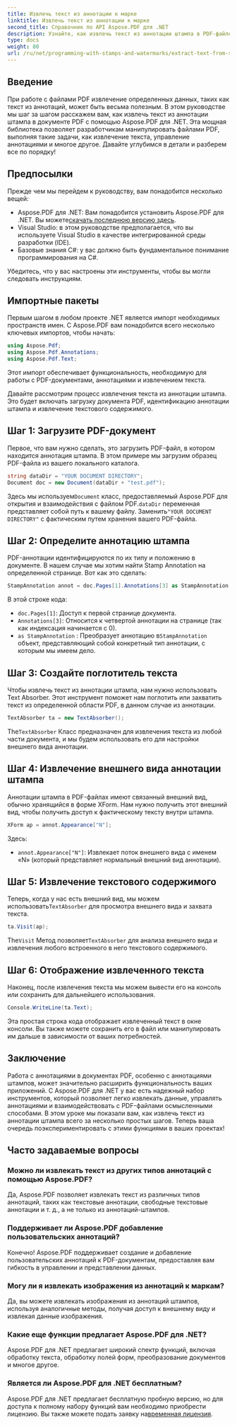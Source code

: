 ```yaml
---
title: Извлечь текст из аннотации к марке
linktitle: Извлечь текст из аннотации к марке
second_title: Справочник по API Aspose.PDF для .NET
description: Узнайте, как извлечь текст из аннотации штампа в PDF-файле с помощью Aspose.PDF для .NET, воспользовавшись этим пошаговым руководством, дополненным подробным примером кода.
type: docs
weight: 80
url: /ru/net/programming-with-stamps-and-watermarks/extract-text-from-stamp-annotation/
---
```

## Введение

При работе с файлами PDF извлечение определенных данных, таких как текст из аннотаций, может быть весьма полезным. В этом руководстве мы шаг за шагом расскажем вам, как извлечь текст из аннотации штампа в документе PDF с помощью Aspose.PDF для .NET. Эта мощная библиотека позволяет разработчикам манипулировать файлами PDF, выполняя такие задачи, как извлечение текста, управление аннотациями и многое другое. Давайте углубимся в детали и разберем все по порядку!

## Предпосылки

Прежде чем мы перейдем к руководству, вам понадобится несколько вещей:

-  Aspose.PDF для .NET: Вам понадобится установить Aspose.PDF для .NET. Вы можете[скачать последнюю версию здесь](https://releases.aspose.com/pdf/net/).
- Visual Studio: в этом руководстве предполагается, что вы используете Visual Studio в качестве интегрированной среды разработки (IDE).
- Базовые знания C#: у вас должно быть фундаментальное понимание программирования на C#.

Убедитесь, что у вас настроены эти инструменты, чтобы вы могли следовать инструкциям.

## Импортные пакеты

Первым шагом в любом проекте .NET является импорт необходимых пространств имен. С Aspose.PDF вам понадобится всего несколько ключевых импортов, чтобы начать:

```csharp
using Aspose.Pdf;
using Aspose.Pdf.Annotations;
using Aspose.Pdf.Text;
```

Этот импорт обеспечивает функциональность, необходимую для работы с PDF-документами, аннотациями и извлечением текста.

Давайте рассмотрим процесс извлечения текста из аннотации штампа. Это будет включать загрузку документа PDF, идентификацию аннотации штампа и извлечение текстового содержимого.

## Шаг 1: Загрузите PDF-документ

Первое, что вам нужно сделать, это загрузить PDF-файл, в котором находится аннотация штампа. В этом примере мы загрузим образец PDF-файла из вашего локального каталога.

```csharp
string dataDir = "YOUR DOCUMENT DIRECTORY";
Document doc = new Document(dataDir + "test.pdf");
```

 Здесь мы используем`Document` класс, предоставляемый Aspose.PDF для открытия и взаимодействия с файлом PDF.`dataDir` переменная представляет собой путь к вашему файлу. Заменить`"YOUR DOCUMENT DIRECTORY"` с фактическим путем хранения вашего PDF-файла.

## Шаг 2: Определите аннотацию штампа

PDF-аннотации идентифицируются по их типу и положению в документе. В нашем случае мы хотим найти Stamp Annotation на определенной странице. Вот как это сделать:

```csharp
StampAnnotation annot = doc.Pages[1].Annotations[3] as StampAnnotation;
```

В этой строке кода:
- `doc.Pages[1]`: Доступ к первой странице документа.
- `Annotations[3]`: Относится к четвертой аннотации на странице (так как индексация начинается с 0).
- `as StampAnnotation` : Преобразует аннотацию в`StampAnnotation` объект, представляющий собой конкретный тип аннотации, с которым мы имеем дело.

## Шаг 3: Создайте поглотитель текста

Чтобы извлечь текст из аннотации штампа, нам нужно использовать Text Absorber. Этот инструмент поможет нам поглотить или захватить текст из определенной области PDF, в данном случае из аннотации.

```csharp
TextAbsorber ta = new TextAbsorber();
```

 The`TextAbsorber` Класс предназначен для извлечения текста из любой части документа, и мы будем использовать его для настройки внешнего вида аннотации.

## Шаг 4: Извлечение внешнего вида аннотации штампа

Аннотации штампа в PDF-файлах имеют связанный внешний вид, обычно хранящийся в форме XForm. Нам нужно получить этот внешний вид, чтобы получить доступ к фактическому тексту внутри штампа.

```csharp
XForm ap = annot.Appearance["N"];
```

Здесь:
- `annot.Appearance["N"]`: Извлекает поток внешнего вида с именем «N» (который представляет нормальный внешний вид аннотации).

## Шаг 5: Извлечение текстового содержимого

 Теперь, когда у нас есть внешний вид, мы можем использовать`TextAbsorber` для просмотра внешнего вида и захвата текста.

```csharp
ta.Visit(ap);
```

 The`Visit` Метод позволяет`TextAbsorber` для анализа внешнего вида и извлечения любого встроенного в него текстового содержимого.

## Шаг 6: Отображение извлеченного текста

Наконец, после извлечения текста мы можем вывести его на консоль или сохранить для дальнейшего использования.

```csharp
Console.WriteLine(ta.Text);
```

Эта простая строка кода отображает извлеченный текст в окне консоли. Вы также можете сохранить его в файл или манипулировать им дальше в зависимости от ваших потребностей.

## Заключение

Работа с аннотациями в документах PDF, особенно с аннотациями штампов, может значительно расширить функциональность ваших приложений. С Aspose.PDF для .NET у вас есть надежный набор инструментов, который позволяет легко извлекать данные, управлять аннотациями и взаимодействовать с PDF-файлами осмысленными способами. В этом уроке мы показали вам, как извлечь текст из аннотации штампа всего за несколько простых шагов. Теперь ваша очередь поэкспериментировать с этими функциями в ваших проектах!

## Часто задаваемые вопросы

### Можно ли извлекать текст из других типов аннотаций с помощью Aspose.PDF?  
Да, Aspose.PDF позволяет извлекать текст из различных типов аннотаций, таких как текстовые аннотации, свободные текстовые аннотации и т. д., а не только из аннотаций-штампов.

### Поддерживает ли Aspose.PDF добавление пользовательских аннотаций?  
Конечно! Aspose.PDF поддерживает создание и добавление пользовательских аннотаций к PDF-документам, предоставляя вам гибкость в управлении и представлении данных.

### Могу ли я извлекать изображения из аннотаций к маркам?  
Да, вы можете извлекать изображения из аннотаций штампов, используя аналогичные методы, получая доступ к внешнему виду и извлекая данные изображения.

### Какие еще функции предлагает Aspose.PDF для .NET?  
Aspose.PDF для .NET предлагает широкий спектр функций, включая обработку текста, обработку полей форм, преобразование документов и многое другое.

### Является ли Aspose.PDF для .NET бесплатным?  
 Aspose.PDF для .NET предлагает бесплатную пробную версию, но для доступа к полному набору функций вам необходимо приобрести лицензию. Вы также можете подать заявку на[временная лицензия](https://purchase.aspose.com/temporary-license/).